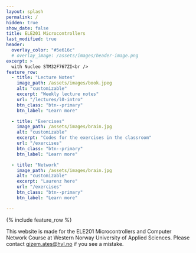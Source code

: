 ```yaml
---
layout: splash
permalink: /
hidden: true
show_date: false
title: ELE201 Microcontrollers
last_modified: true
header:
  overlay_color: "#5e616c"
  # overlay_image: /assets/images/header-image.png
excerpt: >
  with Nucleo STM32F767ZI<br />
feature_row:
  - title: "Lecture Notes"
    image_path: /assets/images/book.jpeg
    alt: "customizable"
    excerpt: "Weekly lecture notes"
    url: "/lectures/l0-intro"
    btn_class: "btn--primary"
    btn_label: "Learn more"

  - title: "Exercises"
    image_path: /assets/images/brain.jpg
    alt: "customizable"
    excerpt: "Codes for the exercises in the classroom"
    url: "/exercises"
    btn_class: "btn--primary"
    btn_label: "Learn more"

  - title: "Network"
    image_path: /assets/images/brain.jpg
    alt: "customizable"
    excerpt: "Laurenz here"
    url: "/exercises"
    btn_class: "btn--primary"
    btn_label: "Learn more"

---
```


{% include feature_row %}

This website is made for the ELE201 Microcontrollers and Computer Network Course at Western Norway University of Applied Sciences. Please contact gizem.ates@hvl.no if you see a mistake.


<!-- [How to modify this website?](/how2){: .btn .btn--info} -->
